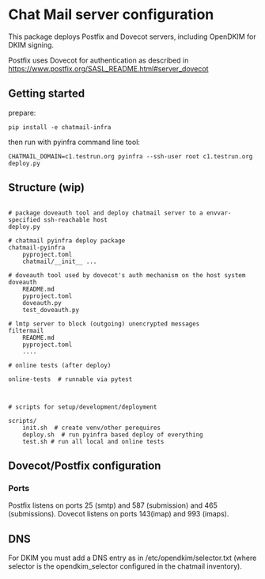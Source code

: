 # Chat Mail server configuration

This package deploys Postfix and Dovecot servers, including OpenDKIM for DKIM signing.

Postfix uses Dovecot for authentication as described in <https://www.postfix.org/SASL_README.html#server_dovecot>

## Getting started 

prepare:

    pip install -e chatmail-infra


then run with pyinfra command line tool: 

    CHATMAIL_DOMAIN=c1.testrun.org pyinfra --ssh-user root c1.testrun.org deploy.py


## Structure (wip)
```

# package doveauth tool and deploy chatmail server to a envvar-specified ssh-reachable host 
deploy.py 

# chatmail pyinfra deploy package 
chatmail-pyinfra 
    pyproject.toml
    chatmail/__init__ ...

# doveauth tool used by dovecot's auth mechanism on the host system 
doveauth
    README.md
    pyproject.toml
    doveauth.py
    test_doveauth.py

# lmtp server to block (outgoing) unencrypted messages 
filtermail 
    README.md
    pyproject.toml
    .... 

# online tests (after deploy)

online-tests  # runnable via pytest 



# scripts for setup/development/deployment 

scripts/
    init.sh  # create venv/other perequires
    deploy.sh  # run pyinfra based deploy of everything
    test.sh # run all local and online tests 

```

## Dovecot/Postfix configuration

### Ports

Postfix listens on ports 25 (smtp) and 587 (submission) and 465 (submissions).
Dovecot listens on ports 143(imap) and 993 (imaps).

## DNS

For DKIM you must add a DNS entry as in /etc/opendkim/selector.txt (where selector is the opendkim_selector configured in the chatmail inventory).
